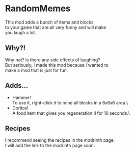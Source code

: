 # RandomMemes
This mod adds a bunch of items and blocks\
to your game that are all very funny and will make\
you laugh a lot.

## Why?!
Why not? Is there any side effects of laughing?\
But seriously, I made this mod because I wanted to\
make a mod that is just for fun.

## Adds...

- Hammer!\
  To use it, right-click it to mine all blocks in a 6x6x6 area.\
- Doritos!\
  A food item that gives you regeneration II for 10 seconds.\

## Recipes
I recommend seeing the recipes in the modrinth page.\
I will add the link to the modrinth page soon.